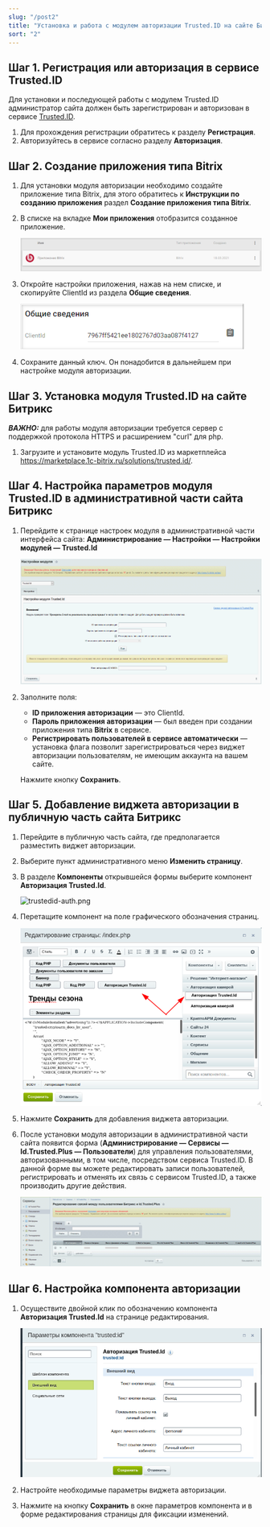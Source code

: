 ```yaml
---
slug: "/post2"
title: "Установка и работа с модулем авторизации Trusted.ID на сайте Битрикс"
sort: "2"
---
```


##  Шаг 1. Регистрация или авторизация в сервисе Trusted.ID

Для установки и последующей работы с модулем Trusted.ID администратор сайта должен быть зарегистрирован и авторизован в сервисе [Trusted.ID](https://id.trusted.plus).

1. Для прохождения регистрации обратитесь к разделу **Регистрация**.
2. Авторизуйтесь в сервисе согласно разделу **Авторизация**. 
   
##  Шаг 2. Создание приложения типа Bitrix 

1. Для установки модуля авторизации необходимо создайте приложение типа Bitrix, для этого обратитесь к **Инструкции по созданию приложения** раздел **Создание приложения типа Bitrix**.
2. В списке на вкладке **Мои приложения** отобразится созданное приложение. 
   
   ![bitrix-app.png](./images/bitrix-app.png "Приложение типа Bitrix в разделе Мои приложения")

3. Откройте настройки приложения, нажав на нем списке, и скопируйте ClientId из раздела **Общие сведения**.
   
   ![clientid.png](./images/clientid.png "ClientId приложения в форме настроек")

4. Сохраните данный ключ. Он понадобится в дальнейшем при настройке модуля авторизации.

## Шаг 3. Установка модуля Trusted.ID на сайте Битрикс

***ВАЖНО​:*** для работы модуля авторизации требуется сервер с поддержкой протокола HTTPS и расширением "curl" для php. 

1. Загрузите и установите модуль Trusted.ID из маркетплейса https://marketplace.1c-bitrix.ru/solutions/trusted.id/.

## Шаг 4. Настройка параметров модуля Trusted.ID в административной части сайта Битрикс

1. Перейдите к странице настроек модуля в административной части интерфейса сайта: **​Администрирование — Настройки — Настройки модулей — Trusted.Id​**

    ![trustedid-settings.png](./images/trustedid-settings.png "Настройки модуля Trusted.Id")


2. Заполните поля:
   - **ID приложения авторизации** — это ClientId.
   - **Пароль приложения авторизации** — был введен при создании приложения типа **Bitrix** в сервисе.
   - **Регистрировать пользователей в сервисе автоматически** — установка флага позволит зарегистрироваться через виджет авторизации пользователям, не имеющим аккаунта на вашем сайте.
  
    Нажмите кнопку **Сохранить**. 

## Шаг 5. Добавление виджета авторизации в публичную часть сайта Битрикс

1. Перейдите в публичную часть сайта, где предполагается разместить виджет авторизации.
   
2. Выберите пункт административного меню **Изменить страницу**.

3. В разделе **Компоненты** открывшейся формы выберите компонент **Авторизация Trusted.Id**. 

    ![trustedid-auth.png](./images/trustedid-auth.png "Расположение компонента  Авторизация Trusted.Id
")

4. Перетащите компонент на поле графического обозначения страниц. 

    ![moved-trustedid.png](./images/moved-trustedid.png "Расположение компонента Авторизация Trusted.Id после перемещения")

5. Нажмите **Сохранить** для добавления виджета авторизации.

6. После установки модуля авторизации в административной части сайта появится форма (**​Администрирование — Сервисы — Id.Trusted.Plus — Пользователи​**) для управления пользователями, авторизованными, в том числе, посредством сервиса Trusted.ID.
В данной форме вы можете редактировать записи пользователей, регистрировать и отменять их связь с сервисом Trusted.ID, а также производить другие действия. 

    ![edit-users-bitrix.png](./images/edit-users-bitrix.png "Управление пользователями Битрикс и ID.Trusted.Plus")
   
## Шаг 6. Настройка компонента авторизации 

1. Осуществите двойной клик по обозначению компонента **Авторизация Trusted.Id** на странице редактирования.
 
   ![edit-trustedid-auth.png](./images/edit-trustedid-auth.png "Редактирование параметров компонента Trusted.id")

3. Настройте необходимые параметры виджета авторизации.

4. Нажмите на кнопку **Сохранить** в окне параметров компонента и в форме редактирования страницы для фиксации изменений. 









